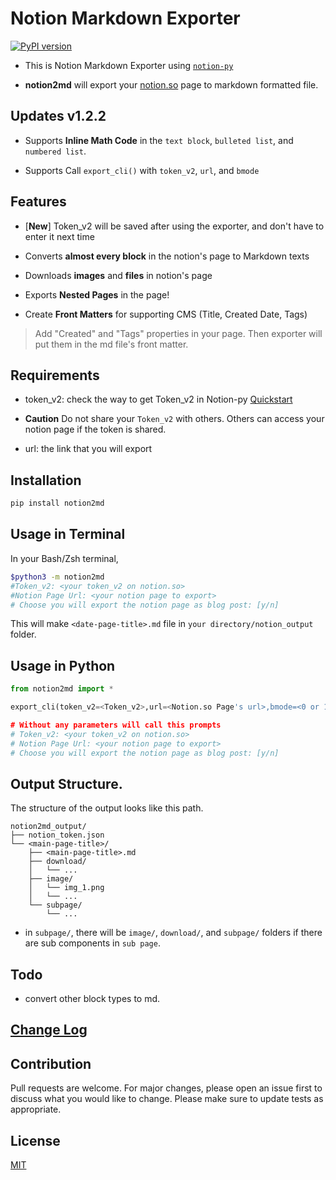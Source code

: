 # Notion Markdown Exporter
[![PyPI version](https://badge.fury.io/py/notion2md.svg)](https://badge.fury.io/py/notion2md)

- This is Notion Markdown Exporter using [`notion-py`](https://github.com/jamalex/notion-py)

- **notion2md** will export your [notion.so](http://notion.so) page to markdown formatted file.

## Updates v1.2.2

- Supports **Inline Math Code** in the `text block`, `bulleted list`, and `numbered list`.

- Supports Call `export_cli()` with `token_v2`, `url`, and `bmode`

## Features

- [**New**] Token_v2 will be saved after using the exporter, and don't have to enter it next time

- Converts **almost every block** in the notion's page to Markdown texts

- Downloads **images** and **files** in notion's page

- Exports **Nested Pages** in the page!

- Create **Front Matters** for supporting CMS (Title, Created Date, Tags)

> Add "Created" and "Tags" properties in your page. Then exporter will put them in the md file's front matter.

## Requirements

- token_v2: check the way to get Token_v2 in Notion-py [Quickstart](https://github.com/jamalex/notion-py#quickstart)

- **Caution** Do not share your `Token_v2` with others. Others can access your notion page if the token is shared.

- url: the link that you will export

## Installation
``` bash
pip install notion2md
```

## Usage in Terminal
In your Bash/Zsh terminal,
``` bash
$python3 -m notion2md
#Token_v2: <your token_v2 on notion.so>
#Notion Page Url: <your notion page to export>
# Choose you will export the notion page as blog post: [y/n]
```

This will make `<date-page-title>.md` file in `your directory/notion_output` folder.

## Usage in Python

``` python
from notion2md import *

export_cli(token_v2=<Token_v2>,url=<Notion.so Page's url>,bmode=<0 or 1>)

# Without any parameters will call this prompts
# Token_v2: <your token_v2 on notion.so>
# Notion Page Url: <your notion page to export>
# Choose you will export the notion page as blog post: [y/n]
```

## Output Structure.
The structure of the output looks like this path.

```
notion2md_output/
├── notion_token.json
└── <main-page-title>/
    ├── <main-page-title>.md
    ├── download/
    │   └── ...
    ├── image/
    │   └── img_1.png
    │   └── ...
    └── subpage/
        └── ...
```

- in `subpage/`, there will be `image/`, `download/`, and `subpage/` folders if there are sub components in `sub page`.

## Todo

- convert other block types to md. 

## [Change Log](./change_log.md)

## Contribution
Pull requests are welcome. For major changes, please open an issue first to discuss what you would like to change.
Please make sure to update tests as appropriate.

## License
[MIT](https://choosealicense.com/licenses/mit/)
